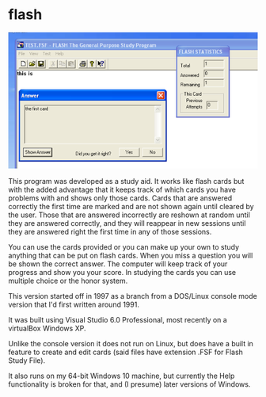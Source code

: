 # flash

![screenshot](docs/assets/images/runOnWindows/showCardAnswer.png?raw=true)

This program was developed as a study aid. It works like flash cards but
with the added advantage that it keeps track of which cards you have
problems with and shows only those cards. Cards that are answered
correctly the first time are marked and are not shown again until
cleared by the user. Those that are answered incorrectly are reshown at
random until they are answered correctly, and they will reappear in new
sessions until they are answered right the first time in any of those
sessions.

You can use the cards provided or you can make up your own to study
anything that can be put on flash cards. When you miss a question you
will be shown the correct answer. The computer will keep track of your
progress and show you your score. In studying the cards you can use
multiple choice or the honor system.

This version started off in 1997 as a branch from a DOS/Linux console mode version
that I'd first written around 1991.

It was built using Visual Studio 6.0 Professional, most recently on a virtualBox Windows XP.

Unlike the console version it does not run on Linux, but does have a built in feature
to create and edit cards (said files have extension .FSF for Flash Study File).

It also runs on my 64-bit Windows 10 machine, but currently the Help functionality is
broken for that, and (I presume) later versions of Windows.


